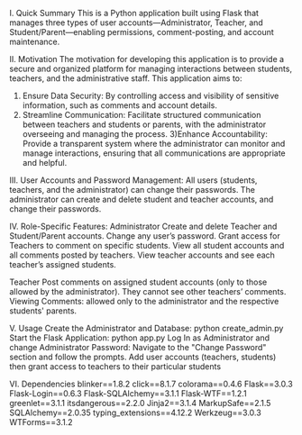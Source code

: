 I. Quick Summary
This is a Python application built using Flask that manages three types of user accounts—Administrator, Teacher, and Student/Parent—enabling permissions, comment-posting, and account maintenance.


II. Motivation
The motivation for developing this application is to provide a secure and organized platform for managing interactions between students, teachers, and the administrative staff. This application aims to:
1) Ensure Data Security: By controlling access and visibility of sensitive information, such as comments and account details.
2) Streamline Communication: Facilitate structured communication between teachers and students or parents, with the administrator overseeing and managing the process.
3)Enhance Accountability: Provide a transparent system where the administrator can monitor and manage interactions, ensuring that all communications are appropriate and helpful.


III. User Accounts and Password Management:
All users (students, teachers, and the administrator) can change their passwords.
The administrator can create and delete student and teacher accounts, and change their passwords.


IV. Role-Specific Features:
Administrator
Create and delete Teacher and Student/Parent accounts.
Change any user’s password.
Grant access for Teachers to comment on specific students.
View all student accounts and all comments posted by teachers.
View teacher accounts and see each teacher’s assigned students.

Teacher
Post comments on assigned student accounts (only to those allowed by the administrator).
They cannot see other teachers’ comments.
Viewing Comments: allowed only to the administrator and the respective students' parents.



V. Usage
Create the Administrator and Database: python create_admin.py
Start the Flask Application: python app.py
Log In as Administrator and change Administrator Password: Navigate to the "Change Password" section and follow the prompts.
Add user accounts (teachers, students) then grant access to teachers to their particular students


VI. Dependencies 
blinker==1.8.2
click==8.1.7
colorama==0.4.6
Flask==3.0.3
Flask-Login==0.6.3
Flask-SQLAlchemy==3.1.1
Flask-WTF==1.2.1
greenlet==3.1.1
itsdangerous==2.2.0
Jinja2==3.1.4
MarkupSafe==2.1.5
SQLAlchemy==2.0.35
typing_extensions==4.12.2
Werkzeug==3.0.3
WTForms==3.1.2
